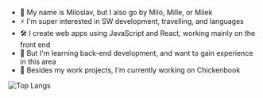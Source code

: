 - 👋 My name is Miloslav, but I also go by Milo, Mille, or Milek
- ⚡ I'm super interested in SW development, travelling, and languages
- 🛠️ I create web apps using JavaScript and React, working mainly on the front end
- 🌱 But I'm learning back-end development, and want to gain experience in this area
- 🐣 Besides my work projects, I'm currently working on Chickenbook

![Top Langs](https://github-readme-stats.vercel.app/api/top-langs/?username=milojezek&layout=compact)

<!---
milojezek/milojezek is a ✨ special ✨ repository because its `README.md` (this file) appears on your GitHub profile.
You can click the Preview link to take a look at your changes.
--->

